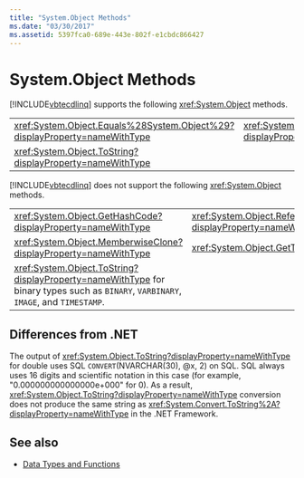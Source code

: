 ```yaml
---
title: "System.Object Methods"
ms.date: "03/30/2017"
ms.assetid: 5397fca0-689e-443e-802f-e1cbdc866427
---
```

# System.Object Methods
[!INCLUDE[vbtecdlinq](../../../../../../includes/vbtecdlinq-md.md)] supports the following <xref:System.Object> methods.  
  
|||  
|-|-|  
|<xref:System.Object.Equals%28System.Object%29?displayProperty=nameWithType>|<xref:System.Object.Equals%28System.Object%2CSystem.Object%29?displayProperty=nameWithType>|  
|<xref:System.Object.ToString?displayProperty=nameWithType>||  
  
 [!INCLUDE[vbtecdlinq](../../../../../../includes/vbtecdlinq-md.md)] does not support the following <xref:System.Object> methods.  
  
|||  
|-|-|  
|<xref:System.Object.GetHashCode?displayProperty=nameWithType>|<xref:System.Object.ReferenceEquals%28System.Object%2CSystem.Object%29?displayProperty=nameWithType>|  
|<xref:System.Object.MemberwiseClone?displayProperty=nameWithType>|<xref:System.Object.GetType?displayProperty=nameWithType>|  
|<xref:System.Object.ToString?displayProperty=nameWithType> for binary types such as `BINARY`, `VARBINARY`, `IMAGE`, and `TIMESTAMP`.||  
  
## Differences from .NET  
 The output of <xref:System.Object.ToString?displayProperty=nameWithType> for double uses SQL `CONVERT`(NVARCHAR(30), @x, 2) on SQL. SQL always uses 16 digits and scientific notation in this case (for example, "0.000000000000000e+000" for 0). As a result, <xref:System.Object.ToString?displayProperty=nameWithType> conversion does not produce the same string as <xref:System.Convert.ToString%2A?displayProperty=nameWithType> in the .NET Framework.  
  
## See also
- [Data Types and Functions](../../../../../../docs/framework/data/adonet/sql/linq/data-types-and-functions.md)
